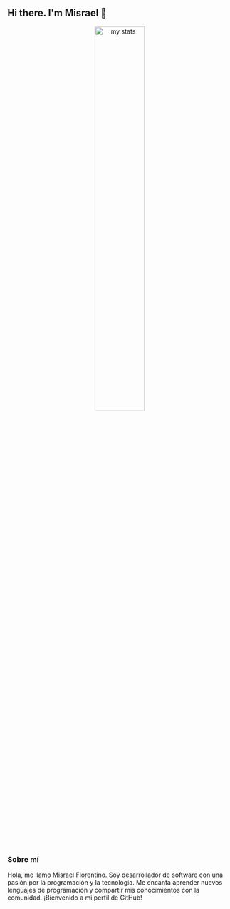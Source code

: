 ## Hi there. I'm Misrael 👋

<p align="center">
  <img alt="my stats" width="47%" src="https://github-readme-stats.vercel.app/api?username=misraeldev"/>
  <!-- <img alt="top langs" width="49%" src="https://github-readme-stats.vercel.app/api/top-langs/?username=misraeldev&layout=compact"/> -->
</p>

### Sobre mí
Hola, me llamo Misrael Florentino. Soy desarrollador de software con una pasión por la programación y la tecnología. Me encanta aprender nuevos lenguajes de programación y compartir mis conocimientos con la comunidad. ¡Bienvenido a mi perfil de GitHub!
